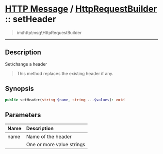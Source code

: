 # [HTTP Message](http.md) / [HttpRequestBuilder](http-HttpRequestBuilder.md) :: setHeader
 > im\http\msg\HttpRequestBuilder
____

## Description
Set/change a header

 > This method replaces the existing header if any.  

## Synopsis
```php
public setHeader(string $name, string ...$values): void
```

## Parameters
| Name | Description |
| :--- | :---------- |
| name | Name of the header |
|  | One or more value strings |
